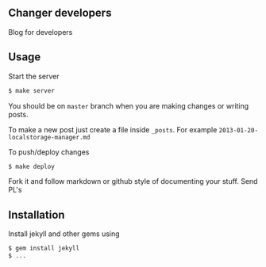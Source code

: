 ## Changer developers

Blog for developers

## Usage

Start the server

```sh
$ make server
```

You should be on `master` branch when you are making changes or writing posts.

To make a new post just create a file inside `_posts`. For example `2013-01-20-localstorage-manager.md`

To push/deploy changes

```sh
$ make deploy
```

Fork it and follow markdown or github style of documenting your stuff. Send PL's

## Installation

Install jekyll and other gems using

```sh
$ gem install jekyll
$ ...
```
